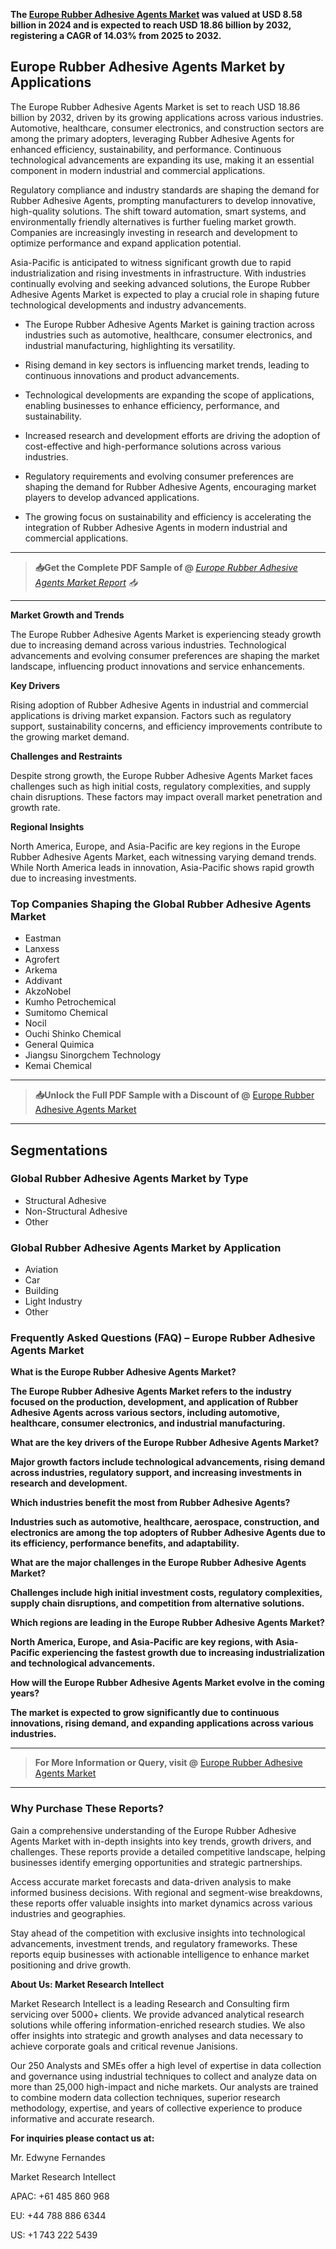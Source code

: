 <p><strong>The <a href="https://www.marketresearchintellect.com/download-sample/?rid=925736&amp;utm_source=Pulse-April-Europe&amp;utm_medium=852">Europe Rubber Adhesive Agents Market</a> was valued at USD 8.58 billion in 2024 and is expected to reach USD 18.86 billion by 2032, registering a CAGR of 14.03% from 2025 to 2032.</strong></p><h2>Europe Rubber Adhesive Agents Market by Applications&nbsp;</h2><p><p>The Europe Rubber Adhesive Agents Market is set to reach USD 18.86 billion by 2032, driven by its growing applications across various industries. Automotive, healthcare, consumer electronics, and construction sectors are among the primary adopters, leveraging Rubber Adhesive Agents for enhanced efficiency, sustainability, and performance. Continuous technological advancements are expanding its use, making it an essential component in modern industrial and commercial applications.</p><p>Regulatory compliance and industry standards are shaping the demand for Rubber Adhesive Agents, prompting manufacturers to develop innovative, high-quality solutions. The shift toward automation, smart systems, and environmentally friendly alternatives is further fueling market growth. Companies are increasingly investing in research and development to optimize performance and expand application potential.</p><p>Asia-Pacific is anticipated to witness significant growth due to rapid industrialization and rising investments in infrastructure. With industries continually evolving and seeking advanced solutions, the Europe Rubber Adhesive Agents Market is expected to play a crucial role in shaping future technological developments and industry advancements.</p></p><ul><li><p>The Europe Rubber Adhesive Agents Market is gaining traction across industries such as automotive, healthcare, consumer electronics, and industrial manufacturing, highlighting its versatility.</p></li><li><p>Rising demand in key sectors is influencing market trends, leading to continuous innovations and product advancements.</p></li><li><p>Technological developments are expanding the scope of applications, enabling businesses to enhance efficiency, performance, and sustainability.</p></li><li><p>Increased research and development efforts are driving the adoption of cost-effective and high-performance solutions across various industries.</p></li><li><p>Regulatory requirements and evolving consumer preferences are shaping the demand for Rubber Adhesive Agents, encouraging market players to develop advanced applications.</p></li><li><p>The growing focus on sustainability and efficiency is accelerating the integration of Rubber Adhesive Agents in modern industrial and commercial applications.</p></li></ul><hr /><blockquote><p><strong><span class="font-[700]">📥Get the Complete PDF Sample of @ </span></strong><em><span class="font-[700]"><a href="https://www.marketresearchintellect.com/download-sample/?rid=925736&amp;utm_source=Pulse-April-Europe&amp;utm_medium=852" target="_blank" data-tracking-control-name="article-ssr-frontend-pulse_little-text-block" data-tracking-will-navigate="" data-test-link="">Europe Rubber Adhesive Agents Market Report</a>&nbsp;📥</span></em></p></blockquote><hr /><p class="" data-start="77" data-end="360"><strong data-start="77" data-end="105">Market Growth and Trends</strong></p><p class="" data-start="77" data-end="360">The Europe Rubber Adhesive Agents Market is experiencing steady growth due to increasing demand across various industries. Technological advancements and evolving consumer preferences are shaping the market landscape, influencing product innovations and service enhancements.</p><p class="" data-start="362" data-end="606"><strong data-start="362" data-end="377">Key Drivers</strong></p><p class="" data-start="362" data-end="606">Rising adoption of Rubber Adhesive Agents in industrial and commercial applications is driving market expansion. Factors such as regulatory support, sustainability concerns, and efficiency improvements contribute to the growing market demand.</p><p class="" data-start="608" data-end="849"><strong data-start="608" data-end="637">Challenges and Restraints</strong></p><p class="" data-start="608" data-end="849">Despite strong growth, the Europe Rubber Adhesive Agents Market faces challenges such as high initial costs, regulatory complexities, and supply chain disruptions. These factors may impact overall market penetration and growth rate.</p><p class="" data-start="851" data-end="1095"><strong data-start="851" data-end="872">Regional Insights</strong></p><p class="" data-start="851" data-end="1095">North America, Europe, and Asia-Pacific are key regions in the Europe Rubber Adhesive Agents Market, each witnessing varying demand trends. While North America leads in innovation, Asia-Pacific shows rapid growth due to increasing investments.</p><p><h3>Top Companies Shaping the Global Rubber Adhesive Agents Market </h3><ul><li>Eastman</li><li>Lanxess</li><li>Agrofert</li><li>Arkema</li><li>Addivant</li><li>AkzoNobel</li><li>Kumho Petrochemical</li><li>Sumitomo Chemical</li><li>Nocil</li><li>Ouchi Shinko Chemical</li><li>General Quimica</li><li>Jiangsu Sinorgchem Technology</li><li>Kemai Chemical</li></ul></p><hr /><blockquote><p><strong>📥Unlock the Full PDF Sample with a Discount of @</strong> <a href="https://www.marketresearchintellect.com/ask-for-discount/?rid=925736&amp;utm_source=Pulse-April-Europe&amp;utm_medium=852">Europe Rubber Adhesive Agents Market</a></p></blockquote><hr /><p><h2>Segmentations</h2><h3>Global Rubber Adhesive Agents Market by Type</h3><ul><li>Structural Adhesive</li><li>Non-Structural Adhesive</li><li>Other</li></ul><h3>Global Rubber Adhesive Agents Market by Application</h3><ul><li>Aviation</li><li>Car</li><li>Building</li><li>Light Industry</li><li>Other</li></ul></p><h3><strong>Frequently Asked Questions (FAQ) &ndash; Europe Rubber Adhesive Agents Market</strong></h3><p><strong>What is the Europe Rubber Adhesive Agents Market?</strong></p><p><strong>The Europe Rubber Adhesive Agents Market refers to the industry focused on the production, development, and application of Rubber Adhesive Agents across various sectors, including automotive, healthcare, consumer electronics, and industrial manufacturing.</strong></p><p><strong>What are the key drivers of the Europe Rubber Adhesive Agents Market?</strong></p><p><strong>Major growth factors include technological advancements, rising demand across industries, regulatory support, and increasing investments in research and development.</strong></p><p><strong>Which industries benefit the most from Rubber Adhesive Agents?</strong></p><p><strong>Industries such as automotive, healthcare, aerospace, construction, and electronics are among the top adopters of Rubber Adhesive Agents due to its efficiency, performance benefits, and adaptability.</strong></p><p><strong>What are the major challenges in the Europe Rubber Adhesive Agents Market?</strong></p><p><strong>Challenges include high initial investment costs, regulatory complexities, supply chain disruptions, and competition from alternative solutions.</strong></p><p><strong>Which regions are leading in the Europe Rubber Adhesive Agents Market?</strong></p><p><strong>North America, Europe, and Asia-Pacific are key regions, with Asia-Pacific experiencing the fastest growth due to increasing industrialization and technological advancements.</strong></p><p><strong>How will the Europe Rubber Adhesive Agents Market evolve in the coming years?</strong></p><p><strong>The market is expected to grow significantly due to continuous innovations, rising demand, and expanding applications across various industries.</strong></p><hr /><blockquote><p><span class="font-[700]"><strong>For More Information or Query, visit&nbsp;@</strong>&nbsp;</span><span class="font-[700]"><a href="https://www.marketresearchintellect.com/product/global-rubber-adhesive-agents-market/?utm_source=Linkedin&utm_medium=852" target="_blank" data-tracking-control-name="article-ssr-frontend-pulse_little-text-block" data-tracking-will-navigate="" data-test-link="">Europe Rubber Adhesive Agents Market</a></span></p></blockquote><hr /><h3><strong data-start="0" data-end="31">Why Purchase These Reports?</strong></h3><p class="" data-start="35" data-end="297">Gain a comprehensive understanding of the Europe Rubber Adhesive Agents Market with in-depth insights into key trends, growth drivers, and challenges. These reports provide a detailed competitive landscape, helping businesses identify emerging opportunities and strategic partnerships.</p><p class="" data-start="299" data-end="540">Access accurate market forecasts and data-driven analysis to make informed business decisions. With regional and segment-wise breakdowns, these reports offer valuable insights into market dynamics across various industries and geographies.</p><p class="" data-start="542" data-end="784">Stay ahead of the competition with exclusive insights into technological advancements, investment trends, and regulatory frameworks. These reports equip businesses with actionable intelligence to enhance market positioning and drive growth.</p><p><strong><span class="font-[700]">About Us: Market Research Intellect</span></strong></p><p><span class="">Market Research Intellect is a leading Research and Consulting firm servicing over 5000+ clients. We provide advanced analytical research solutions while offering information-enriched research studies.&nbsp;</span>We also offer insights into strategic and growth analyses and data necessary to achieve corporate goals and critical revenue Janisions.</p><p><span class="">Our 250 Analysts and SMEs offer a high level of expertise in data collection and governance using industrial techniques to collect and analyze data on more than 25,000 high-impact and niche markets. Our analysts are trained to combine modern data collection techniques, superior research methodology, expertise, and years of collective experience to produce informative and accurate research.</span></p><p><strong>For inquiries please contact us at:</strong></p><p>Mr. Edwyne Fernandes</p><p>Market Research Intellect</p><p>APAC: +61 485 860 968</p><p>EU: +44 788 886 6344</p><p>US: +1 743 222 5439</p>